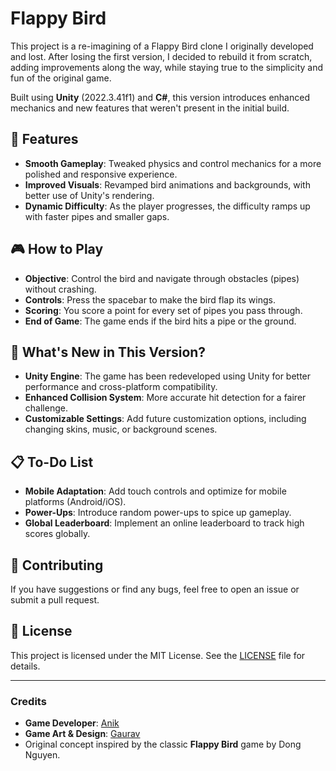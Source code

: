 # Flappy Bird

This project is a re-imagining of a Flappy Bird clone I originally developed and lost. After losing the first version, I decided to rebuild it from scratch, adding improvements along the way, while staying true to the simplicity and fun of the original game.

Built using **Unity** (2022.3.41f1) and **C#**, this version introduces enhanced mechanics and new features that weren't present in the initial build.

## 🚀 Features

- **Smooth Gameplay**: Tweaked physics and control mechanics for a more polished and responsive experience.
- **Improved Visuals**: Revamped bird animations and backgrounds, with better use of Unity's rendering.
- **Dynamic Difficulty**: As the player progresses, the difficulty ramps up with faster pipes and smaller gaps.

## 🎮 How to Play

- **Objective**: Control the bird and navigate through obstacles (pipes) without crashing.
- **Controls**: Press the spacebar to make the bird flap its wings.
- **Scoring**: You score a point for every set of pipes you pass through.
- **End of Game**: The game ends if the bird hits a pipe or the ground.

## 🌟 What's New in This Version?

- **Unity Engine**: The game has been redeveloped using Unity for better performance and cross-platform compatibility.
- **Enhanced Collision System**: More accurate hit detection for a fairer challenge.
- **Customizable Settings**: Add future customization options, including changing skins, music, or background scenes.

## 📋 To-Do List

- **Mobile Adaptation**: Add touch controls and optimize for mobile platforms (Android/iOS).
- **Power-Ups**: Introduce random power-ups to spice up gameplay.
- **Global Leaderboard**: Implement an online leaderboard to track high scores globally.

## 🤝 Contributing

If you have suggestions or find any bugs, feel free to open an issue or submit a pull request.

## 📜 License

This project is licensed under the MIT License. See the [LICENSE](LICENSE) file for details.

---

### Credits

- **Game Developer**: [Anik](https://github.com/BlackNinjaKR)
- **Game Art & Design**: [Gaurav](https://github.com/GauravSaha7)
- Original concept inspired by the classic **Flappy Bird** game by Dong Nguyen.